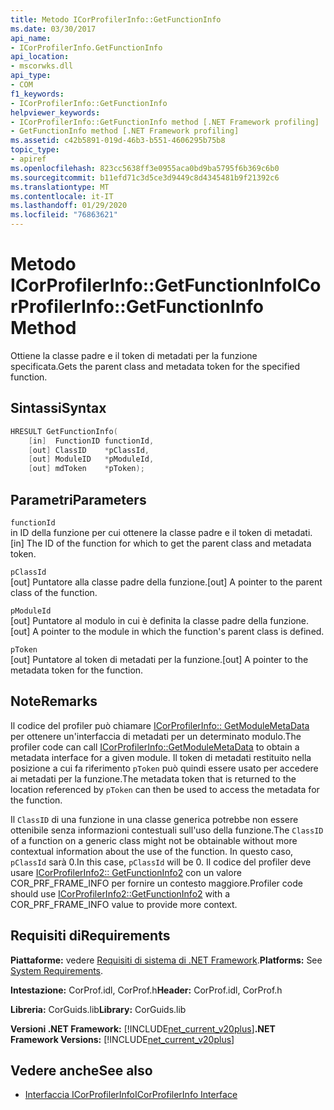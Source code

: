 ```yaml
---
title: Metodo ICorProfilerInfo::GetFunctionInfo
ms.date: 03/30/2017
api_name:
- ICorProfilerInfo.GetFunctionInfo
api_location:
- mscorwks.dll
api_type:
- COM
f1_keywords:
- ICorProfilerInfo::GetFunctionInfo
helpviewer_keywords:
- ICorProfilerInfo::GetFunctionInfo method [.NET Framework profiling]
- GetFunctionInfo method [.NET Framework profiling]
ms.assetid: c42b5891-019d-46b3-b551-4606295b75b8
topic_type:
- apiref
ms.openlocfilehash: 823cc5638ff3e0955aca0bd9ba5795f6b369c6b0
ms.sourcegitcommit: b11efd71c3d5ce3d9449c8d4345481b9f21392c6
ms.translationtype: MT
ms.contentlocale: it-IT
ms.lasthandoff: 01/29/2020
ms.locfileid: "76863621"
---
```

# <a name="icorprofilerinfogetfunctioninfo-method"></a><span data-ttu-id="3f9a9-102">Metodo ICorProfilerInfo::GetFunctionInfo</span><span class="sxs-lookup"><span data-stu-id="3f9a9-102">ICorProfilerInfo::GetFunctionInfo Method</span></span>
<span data-ttu-id="3f9a9-103">Ottiene la classe padre e il token di metadati per la funzione specificata.</span><span class="sxs-lookup"><span data-stu-id="3f9a9-103">Gets the parent class and metadata token for the specified function.</span></span>  
  
## <a name="syntax"></a><span data-ttu-id="3f9a9-104">Sintassi</span><span class="sxs-lookup"><span data-stu-id="3f9a9-104">Syntax</span></span>  
  
```cpp  
HRESULT GetFunctionInfo(  
    [in]  FunctionID functionId,  
    [out] ClassID    *pClassId,  
    [out] ModuleID   *pModuleId,  
    [out] mdToken    *pToken);  
```  
  
## <a name="parameters"></a><span data-ttu-id="3f9a9-105">Parametri</span><span class="sxs-lookup"><span data-stu-id="3f9a9-105">Parameters</span></span>  
 `functionId`  
 <span data-ttu-id="3f9a9-106">in ID della funzione per cui ottenere la classe padre e il token di metadati.</span><span class="sxs-lookup"><span data-stu-id="3f9a9-106">[in] The ID of the function for which to get the parent class and metadata token.</span></span>  
  
 `pClassId`  
 <span data-ttu-id="3f9a9-107">[out] Puntatore alla classe padre della funzione.</span><span class="sxs-lookup"><span data-stu-id="3f9a9-107">[out] A pointer to the parent class of the function.</span></span>  
  
 `pModuleId`  
 <span data-ttu-id="3f9a9-108">[out] Puntatore al modulo in cui è definita la classe padre della funzione.</span><span class="sxs-lookup"><span data-stu-id="3f9a9-108">[out] A pointer to the module in which the function's parent class is defined.</span></span>  
  
 `pToken`  
 <span data-ttu-id="3f9a9-109">[out] Puntatore al token di metadati per la funzione.</span><span class="sxs-lookup"><span data-stu-id="3f9a9-109">[out] A pointer to the metadata token for the function.</span></span>  
  
## <a name="remarks"></a><span data-ttu-id="3f9a9-110">Note</span><span class="sxs-lookup"><span data-stu-id="3f9a9-110">Remarks</span></span>  
 <span data-ttu-id="3f9a9-111">Il codice del profiler può chiamare [ICorProfilerInfo:: GetModuleMetaData](icorprofilerinfo-getmodulemetadata-method.md) per ottenere un'interfaccia di metadati per un determinato modulo.</span><span class="sxs-lookup"><span data-stu-id="3f9a9-111">The profiler code can call [ICorProfilerInfo::GetModuleMetaData](icorprofilerinfo-getmodulemetadata-method.md) to obtain a metadata interface for a given module.</span></span> <span data-ttu-id="3f9a9-112">Il token di metadati restituito nella posizione a cui fa riferimento `pToken` può quindi essere usato per accedere ai metadati per la funzione.</span><span class="sxs-lookup"><span data-stu-id="3f9a9-112">The metadata token that is returned to the location referenced by `pToken` can then be used to access the metadata for the function.</span></span>  
  
 <span data-ttu-id="3f9a9-113">Il `ClassID` di una funzione in una classe generica potrebbe non essere ottenibile senza informazioni contestuali sull'uso della funzione.</span><span class="sxs-lookup"><span data-stu-id="3f9a9-113">The `ClassID` of a function on a generic class might not be obtainable without more contextual information about the use of the function.</span></span> <span data-ttu-id="3f9a9-114">In questo caso, `pClassId` sarà 0.</span><span class="sxs-lookup"><span data-stu-id="3f9a9-114">In this case, `pClassId` will be 0.</span></span> <span data-ttu-id="3f9a9-115">Il codice del profiler deve usare [ICorProfilerInfo2:: GetFunctionInfo2](icorprofilerinfo2-getfunctioninfo2-method.md) con un valore COR_PRF_FRAME_INFO per fornire un contesto maggiore.</span><span class="sxs-lookup"><span data-stu-id="3f9a9-115">Profiler code should use [ICorProfilerInfo2::GetFunctionInfo2](icorprofilerinfo2-getfunctioninfo2-method.md) with a COR_PRF_FRAME_INFO value to provide more context.</span></span>  
  
## <a name="requirements"></a><span data-ttu-id="3f9a9-116">Requisiti di</span><span class="sxs-lookup"><span data-stu-id="3f9a9-116">Requirements</span></span>  
 <span data-ttu-id="3f9a9-117">**Piattaforme:** vedere [Requisiti di sistema di .NET Framework](../../../../docs/framework/get-started/system-requirements.md).</span><span class="sxs-lookup"><span data-stu-id="3f9a9-117">**Platforms:** See [System Requirements](../../../../docs/framework/get-started/system-requirements.md).</span></span>  
  
 <span data-ttu-id="3f9a9-118">**Intestazione:** CorProf.idl, CorProf.h</span><span class="sxs-lookup"><span data-stu-id="3f9a9-118">**Header:** CorProf.idl, CorProf.h</span></span>  
  
 <span data-ttu-id="3f9a9-119">**Libreria:** CorGuids.lib</span><span class="sxs-lookup"><span data-stu-id="3f9a9-119">**Library:** CorGuids.lib</span></span>  
  
 <span data-ttu-id="3f9a9-120">**Versioni .NET Framework:** [!INCLUDE[net_current_v20plus](../../../../includes/net-current-v20plus-md.md)]</span><span class="sxs-lookup"><span data-stu-id="3f9a9-120">**.NET Framework Versions:** [!INCLUDE[net_current_v20plus](../../../../includes/net-current-v20plus-md.md)]</span></span>  
  
## <a name="see-also"></a><span data-ttu-id="3f9a9-121">Vedere anche</span><span class="sxs-lookup"><span data-stu-id="3f9a9-121">See also</span></span>

- [<span data-ttu-id="3f9a9-122">Interfaccia ICorProfilerInfo</span><span class="sxs-lookup"><span data-stu-id="3f9a9-122">ICorProfilerInfo Interface</span></span>](icorprofilerinfo-interface.md)
